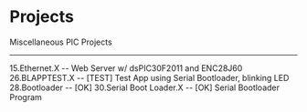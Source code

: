 # Projects
Miscellaneous PIC Projects

---------------------------
15.Ethernet.X  --  Web Server w/ dsPIC30F2011 and ENC28J60
26.BLAPPTEST.X -- [TEST] Test App using Serial Bootloader, blinking LED
28.Bootloader  -- [OK]
30.Serial Boot Loader.X  -- [OK] Serial Bootloader Program

